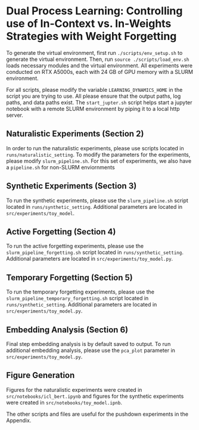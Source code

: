 # Dual Process Learning: Controlling use of In-Context vs. In-Weights Strategies with Weight Forgetting

To generate the virtual environment, first run `./scripts/env_setup.sh` to generate the virtual environment. Then, run `source ./scripts/load_env.sh` loads necessary modules and the virtual environment. All experiments were conducted on RTX A5000s, each with 24 GB of GPU memory with a SLURM environment. 

For all scripts, please modify the variable `LEARNING_DYNAMICS_HOME` in the script you are trying to use. All please ensure that the output paths, log paths, and data paths exist. The `start_jupter.sh` script helps start a jupyter notebook with a remote SLURM environment by piping it to a local http server. 

## Naturalistic Experiments (Section 2)

In order to run the naturalistic experiments, please use scripts located in `runs/naturalistic_setting`. To modify the parameters for the experiments, please modify `slurm_pipeline.sh`. For this set of experiments, we also have a `pipeline.sh` for non-SLURM enviornments

## Synthetic Experiments (Section 3)

To run the synthetic experiments, please use the `slurm_pipeline.sh` script located in `runs/synthetic_setting`. Additional parameters are located in `src/experiments/toy_model`.

## Active Forgetting (Section 4)

To run the active forgetting experiments, please use the `slurm_pipeline_forgetting.sh` script located in `runs/synthetic_setting`. Additional parameters are located in `src/experiments/toy_model.py`.

## Temporary Forgetting (Section 5)

To run the temporary forgetting experiments, please use the `slurm_pipeline_temporary_forgetting.sh` script located in `runs/synthetic_setting`. Additional parameters are located in `src/experiments/toy_model.py`.

## Embedding Analysis (Section 6)

Final step embedding analysis is by default saved to output. To run additional embedding analysis, please use the `pca_plot` parameter in `src/experiments/toy_model.py`.

## Figure Generation

Figures for the naturalistic experiments were created in `src/notebooks/icl_bert.ipynb` and figures for the synthetic experiments were created in `src/notebooks/toy_model.ipnb`. 


The other scripts and files are useful for the pushdown experiments in the Appendix.
